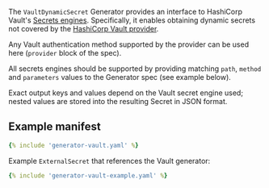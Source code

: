 The `VaultDynamicSecret` Generator provides an interface to HashiCorp Vault's
[Secrets engines](https://developer.hashicorp.com/vault/docs/secrets). Specifically,
it enables obtaining dynamic secrets not covered by the
[HashiCorp Vault provider](../../provider/hashicorp-vault.md).

Any Vault authentication method supported by the provider can be used here
(`provider` block of the spec).

All secrets engines should be supported by providing matching `path`, `method`
and `parameters` values to the Generator spec (see example below).

Exact output keys and values depend on the Vault secret engine used; nested values
are stored into the resulting Secret in JSON format.

## Example manifest

```yaml
{% include 'generator-vault.yaml' %}
```

Example `ExternalSecret` that references the Vault generator:
```yaml
{% include 'generator-vault-example.yaml' %}
```
